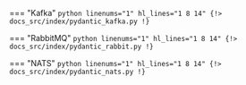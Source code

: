 === "Kafka"
    ```python linenums="1" hl_lines="1 8 14"
    {!> docs_src/index/pydantic_kafka.py !}
    ```

=== "RabbitMQ"
    ```python linenums="1" hl_lines="1 8 14"
    {!> docs_src/index/pydantic_rabbit.py !}
    ```

=== "NATS"
    ```python linenums="1" hl_lines="1 8 14"
    {!> docs_src/index/pydantic_nats.py !}
    ```